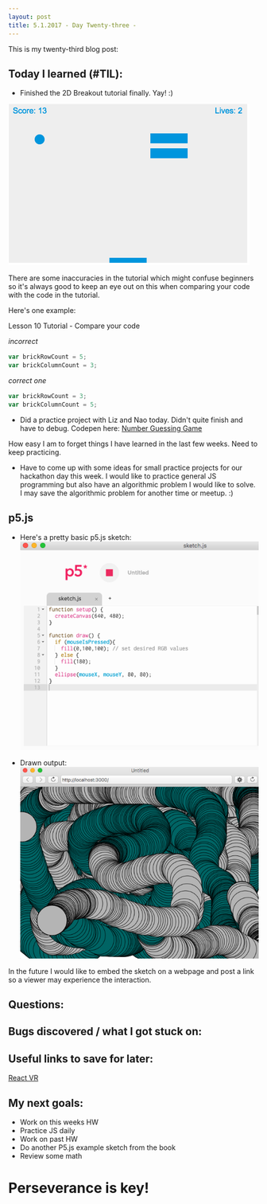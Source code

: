 ```yaml
---
layout: post
title: 5.1.2017 - Day Twenty-three - 
---
```


This is my twenty-third blog post:

## Today I learned (#TIL):   

- Finished the 2D Breakout tutorial finally.  Yay! :)  

![2D_breakout_img](/images/2D_breakout.png)

There are some inaccuracies in the tutorial which might confuse beginners so it's always good to keep an eye out on this when comparing your code with the code in the tutorial.

Here's one example:

Lesson 10 Tutorial - Compare your code

_incorrect_
```javascript
var brickRowCount = 5;
var brickColumnCount = 3;
```

_correct one_
```javascript
var brickRowCount = 3;
var brickColumnCount = 5;
```

- Did a practice project with Liz and Nao today.  Didn't quite finish and have to debug.
Codepen here:  [Number Guessing Game](https://codepen.io/r7uaz0n/pen/JNJdry?editors=0010)

How easy I am to forget things I have learned in the last few weeks.  Need to keep practicing.  

- Have to come up with some ideas for small practice projects for our hackathon day this week.  I would like to practice general JS programming but also have an algorithmic problem I would like to solve. I may save the algorithmic problem for another time or meetup. :)



## p5.js

- Here's a pretty basic p5.js sketch:
![P5js-exampleSketch2-2](/images/P5js-exampleSketch2-2.png)

- Drawn output:
![P5js-exampleOutput2-2](/images/P5js-exampleOutput2-2.png)

In the future I would like to embed the sketch on a webpage and post a link so a viewer may experience the interaction.


## Questions:


## Bugs discovered / what I got stuck on:


## Useful links to save for later:

[React VR](https://code.facebook.com/posts/215238872297197/building-virtual-reality-experiences-on-the-web-with-react-vr/)


## My next goals:

- Work on this weeks HW
- Practice JS daily
- Work on past HW
- Do another P5.js example sketch from the book
- Review some math


# Perseverance is key!







